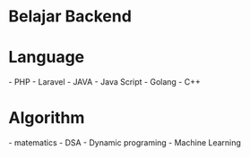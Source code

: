 # Belajar Backend

<h1>Language</h1>
- PHP
- Laravel
- JAVA
- Java Script
- Golang
- C++

<h1>Algorithm</h1>
- matematics
- DSA
- Dynamic programing
- Machine Learning

